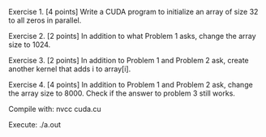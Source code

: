 
Exercise 1. [4 points] Write a CUDA program to initialize an array of size 32 to all zeros in parallel.

Exercise 2. [2 points] In addition to what Problem 1 asks, change the array size to 1024.

Exercise 3. [2 points] In addition to Problem 1 and Problem 2 ask, create another kernel that adds i to array[i].

Exercise 4. [4 points] In addition to Problem 1 and Problem 2 ask, change the array size to 8000. Check if the answer to problem 3 still works.


Compile with: nvcc cuda.cu

Execute: ./a.out

